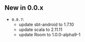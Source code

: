 ## New in 0.0.x ##

* `0.0.7`:
  * update sbt-android to 1.7.10
  * update scala to 2.11.11
  * update Room to 1.0.0-alpha9-1
